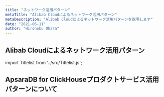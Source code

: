```yaml
---
title: "ネットワーク活用パターン"
metaTitle: "Alibab Cloudによるネットワーク活用パターン"
metaDescription: "Alibab Cloudによるネットワーク活用パターンを説明します"
date: "2021-06-11"
author: "Hironobu Ohara"
---
```


## Alibab Cloudによるネットワーク活用パターン


import Titlelist from '../src/Titlelist.js';

## ApsaraDB for ClickHouseプロダクトサービス活用パターンについて

<!-- 
query MyQuery {
  allMarkdownRemark(
    filter: {fileAbsolutePath: {regex: "/usecase-network/"}}
    sort: {fields: fileAbsolutePath, order: ASC}
  ) {
    nodes {
      frontmatter {
        title
        metaTitle
        metaDescription
        date(formatString: "yyyy/MM/DD")
        author       
      }
      fileAbsolutePath
    }
  }
}
-->

<Titlelist 
    metaTitle="VPC依存リソースを削除する方法"
    metaDescription="VPCの依存リソースがあって削除できない場合の対処法"
    url="https://sbcloud.github.io/help/usecase-network/NETWORK_001_how-to-delete-vpc"
    imageurl="https://raw.githubusercontent.com/sbcloud/help/master/content/usecase-network/Network_images_26006613447694400/011.png"
    date="2018/06/13"
    author="SBC engineer blog"
/>

<Titlelist 
    metaTitle="SSL-VPNでPCからECSへ接続"
    metaDescription="SSL-VPNを使用してクライアントPCからECSへ接続してみた"
    url="https://sbcloud.github.io/help/usecase-network/NETWORK_002_sslvpn-verification"
    imageurl="https://raw.githubusercontent.com/sbcloud/help/master/content/usecase-network/Network_images_26006613453327100/20191024172933.png"
    date="2019/10/28"
    author="SBC engineer blog"
/>


<Titlelist 
    metaTitle="CENで日中間メール設定方法 Part1"
    metaDescription="CENを利用した日中間メールプロキシについて Part1"
    url="https://sbcloud.github.io/help/usecase-network/NETWORK_003_cen-mail_part1"
    imageurl="https://raw.githubusercontent.com/sbcloud/help/master/content/usecase-network/Network_images_26006613447694400/20191028152111.png"
    date="2019/10/30"
    author="SBC engineer blog"
/>


<Titlelist 
    metaTitle="CENで日中間メール設定方法 Part2"
    metaDescription="CENを利用した日中間メールプロキシについて Part2"
    url="https://sbcloud.github.io/help/usecase-network/NETWORK_004_cen-mail_part2"
    imageurl="https://raw.githubusercontent.com/sbcloud/help/master/content/usecase-network/Network_images_26006613458959500/20191112144211.png"
    date="2019/11/14"
    author="SBC engineer blog"
/>


<Titlelist 
    metaTitle="CENで通話アプリ利用方法"
    metaDescription="通話アプリをCEN経由で使用してみる"
    url="https://sbcloud.github.io/help/usecase-network/NETWORK_005_calling_application_via_CEN"
    imageurl="https://raw.githubusercontent.com/sbcloud/help/master/content/usecase-network/Network_images_26006613472212700/20191127155217.png"
    date="2019/12/05"
    author="SBC engineer blog"
/>


<Titlelist 
    metaTitle="VPN GatewayのIPSecを監視"
    metaDescription="VPN GatewayのIPsec接続をCloud Monitorで監視・通知する"
    url="https://sbcloud.github.io/help/usecase-network/NETWORK_006_Monitoring_VPN_Gateway_IPsec"
    imageurl="https://raw.githubusercontent.com/sbcloud/help/master/content/usecase-network/Network_images_26006613628628000/20200916165522.png"
    date="2020/09/16"
    author="SBC engineer blog"
/>


<Titlelist 
    metaTitle="GAで安定な日中VPN環境を構築"
    metaDescription="Global Accelerator (GA) を使って安定な日中VPN環境を構築する"
    url="https://sbcloud.github.io/help/usecase-network/NETWORK_007_Using_GA_VPN_environment"
    imageurl="https://raw.githubusercontent.com/sbcloud/help/master/content/usecase-network/Network_images_26006613628645100/20200916174343.png"
    date="2020/09/18"
    author="SBC engineer blog"
/>


<Titlelist 
    metaTitle="VBRの閉域接続を監視・通知する"
    metaDescription="VBRの閉域接続をCloud Monitorで監視・通知する"
    url="https://sbcloud.github.io/help/usecase-network/NETWORK_008_Monitoring_closed_connection_of_VBR"
    imageurl="https://raw.githubusercontent.com/sbcloud/help/master/content/usecase-network/Network_images_26006613634958700/20201006112158.png"
    date="2020/10/06"
    author="SBC engineer blog"
/>


<Titlelist 
    metaTitle="Alibaba Cloud と AWS ネットワーク接続手順"
    metaDescription="Alibab Cloudによるネットワーク活用パターン・Alibaba CloudとAWSの間VPNGatewayでネットワーク接続手順を説明します"
    url="https://sbcloud.github.io/help/usecase-network/NETWORK_009_AlibabaCloud_AWS-VPNGatewayConnection"
    imageurl="https://raw.githubusercontent.com/sbcloud/help/master/content/usecase-network/images01/00_overview.png"
    date="2021/06/09"
    author="Nancy"
/>

<Titlelist 
    metaTitle="Alibaba Cloud と Azure ネットワーク接続手順"
    metaDescription="Alibab Cloudによるネットワーク活用パターン・Alibaba CloudとAzureの間VPNGatewayでネットワーク接続手順を説明します"
    url="https://sbcloud.github.io/help/usecase-network/NETWORK_010_AlibabaCloud_Azure-VPNGatewayConnection"
    imageurl="https://raw.githubusercontent.com/sbcloud/help/master/content/usecase-network/images02/00_overview.png"
    date="2021/06/09"
    author="Nancy"
/>


<Titlelist 
    metaTitle="ルーティングさせるNW構成"
    metaDescription="OpenVPNとVPC(RouteTable)の設定だけで特定ドメインのみAlibabaCloudにルーティングさせるNW構成を作る"
    url="https://sbcloud.github.io/help/usecase-network/NETWORK_011_openvpn"
    imageurl="https://raw.githubusercontent.com/sbcloud/help/master/content/usecase-network/Network_images_26006613530415200/20210524172534.png"
    date="2020/03/05"
    author="長岡周"
/>


<Titlelist 
    metaTitle="CDNカスタムヘッダーを利用したキャッシング"
    metaDescription="【Albaba Cloud CDN】カスタムヘッダーを利用したキャッシングをやってみる"
    url="https://sbcloud.github.io/help/usecase-network/NETWORK_012_cdn-customheader"
    imageurl="https://raw.githubusercontent.com/sbcloud/help/master/content/usecase-network/Network_images_26006613507013700/20200221010953.png"
    date="2020/02/21"
    author="tfukuda"
/>


<Titlelist 
    metaTitle="VPN GatewayにIPsecで接続"
    metaDescription="VPN Gatewayに拠点ルータからIPsecで冗長接続してみる"
    url="https://sbcloud.github.io/help/usecase-network/NETWORK_013_ipsecredundant"
    imageurl="https://raw.githubusercontent.com/sbcloud/help/master/content/usecase-network/Network_images_26006613628265000/20200916172346.png"
    date="2020/09/16"
    author="VPN Gatewayに拠点ルータからIPsecで冗長接続してみる"
/>


<Titlelist 
    metaTitle="CEN Transit RouterでQoS機能"
    metaDescription="CEN Transit RouterでQoS機能を使用してみた。"
    url="https://sbcloud.github.io/help/usecase-network/NETWORK_014_CEN_TransitRouter_QoS"
    imageurl="https://raw.githubusercontent.com/sbcloud/help/master/content/usecase-network/Network_images_26006613796957300/20210813184155.png"
    date="2021/08/17"
    author="sbc_nishino"
/>


